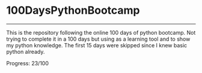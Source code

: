 # 100DaysPythonBootcamp
_________________
This is the repository following the online 100 days of python bootcamp.
Not trying to complete it in a 100 days but using as a learning tool and to show my python knowledge.
The first 15 days were skipped since I knew basic python already.
 
Progress: 23/100

